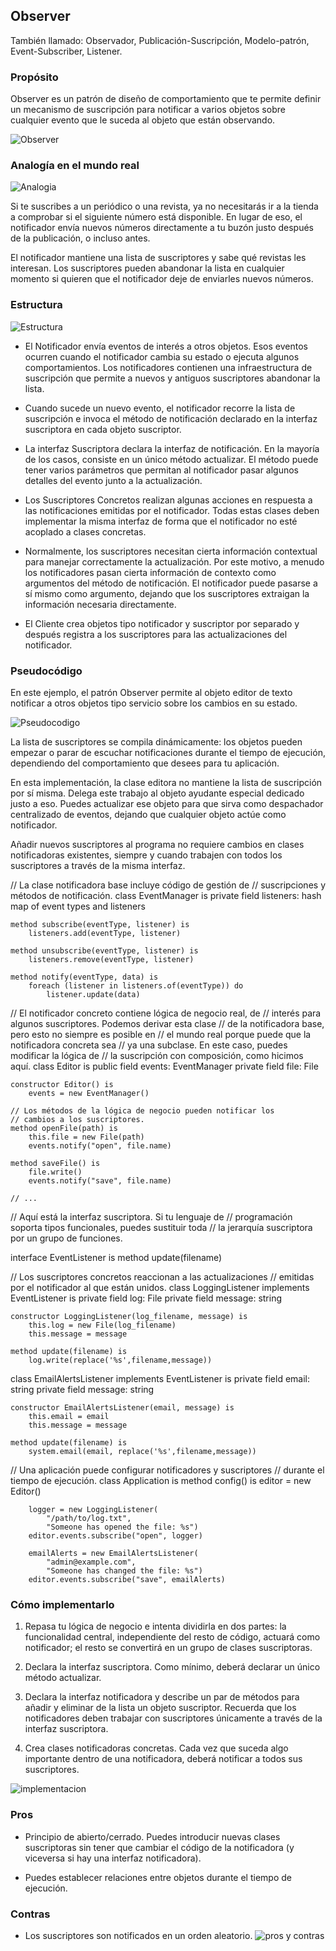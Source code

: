 ## Observer

También llamado: Observador, Publicación-Suscripción, Modelo-patrón, Event-Subscriber, Listener.

### Propósito
Observer es un patrón de diseño de comportamiento que te permite definir un mecanismo de suscripción para notificar a varios objetos sobre cualquier evento que le suceda al objeto que están observando.

![Observer](https://www.hollywoodreporter.com/wp-content/uploads/2015/10/tvwriter.jpg?w=1500)

### Analogía en el mundo real

![Analogia](https://refactoring.guru/images/patterns/content/observer/observer-comic-2-es.png?id=27c5c4513d9c52b4198ef61d32b4e201)

Si te suscribes a un periódico o una revista, ya no necesitarás ir a la tienda a comprobar si el siguiente número está disponible. En lugar de eso, el notificador envía nuevos números directamente a tu buzón justo después de la publicación, o incluso antes.

El notificador mantiene una lista de suscriptores y sabe qué revistas les interesan. Los suscriptores pueden abandonar la lista en cualquier momento si quieren que el notificador deje de enviarles nuevos números.

###  Estructura

![Estructura](https://refactoring.guru/images/patterns/diagrams/observer/structure-indexed.png?id=2ca2c123503ede860740af2a22bc4b4d)

- El Notificador envía eventos de interés a otros objetos. Esos eventos ocurren cuando el notificador cambia su estado o ejecuta algunos comportamientos. Los notificadores contienen una infraestructura de suscripción que permite a nuevos y antiguos suscriptores abandonar la lista.

- Cuando sucede un nuevo evento, el notificador recorre la lista de suscripción e invoca el método de notificación declarado en la interfaz suscriptora en cada objeto suscriptor.

- La interfaz Suscriptora declara la interfaz de notificación. En la mayoría de los casos, consiste en un único método actualizar. El método puede tener varios parámetros que permitan al notificador pasar algunos detalles del evento junto a la actualización.

- Los Suscriptores Concretos realizan algunas acciones en respuesta a las notificaciones emitidas por el notificador. Todas estas clases deben implementar la misma interfaz de forma que el notificador no esté acoplado a clases concretas.

- Normalmente, los suscriptores necesitan cierta información contextual para manejar correctamente la actualización. Por este motivo, a menudo los notificadores pasan cierta información de contexto como argumentos del método de notificación. El notificador puede pasarse a sí mismo como argumento, dejando que los suscriptores extraigan la información necesaria directamente.

- El Cliente crea objetos tipo notificador y suscriptor por separado y después registra a los suscriptores para las actualizaciones del notificador.

### Pseudocódigo
En este ejemplo, el patrón Observer permite al objeto editor de texto notificar a otros objetos tipo servicio sobre los cambios en su estado.

![Pseudocodigo](https://refactoring.guru/images/patterns/diagrams/observer/example.png?id=6d0603ab5a00e4463b81d9639cd746a2)

La lista de suscriptores se compila dinámicamente: los objetos pueden empezar o parar de escuchar notificaciones durante el tiempo de ejecución, dependiendo del comportamiento que desees para tu aplicación.

En esta implementación, la clase editora no mantiene la lista de suscripción por sí misma. Delega este trabajo al objeto ayudante especial dedicado justo a eso. Puedes actualizar ese objeto para que sirva como despachador centralizado de eventos, dejando que cualquier objeto actúe como notificador.

Añadir nuevos suscriptores al programa no requiere cambios en clases notificadoras existentes, siempre y cuando trabajen con todos los suscriptores a través de la misma interfaz.

// La clase notificadora base incluye código de gestión de
// suscripciones y métodos de notificación.
class EventManager is
    private field listeners: hash map of event types and listeners

    method subscribe(eventType, listener) is
        listeners.add(eventType, listener)

    method unsubscribe(eventType, listener) is
        listeners.remove(eventType, listener)

    method notify(eventType, data) is
        foreach (listener in listeners.of(eventType)) do
            listener.update(data)

// El notificador concreto contiene lógica de negocio real, de
// interés para algunos suscriptores. Podemos derivar esta clase
// de la notificadora base, pero esto no siempre es posible en
// el mundo real porque puede que la notificadora concreta sea
// ya una subclase. En este caso, puedes modificar la lógica de
// la suscripción con composición, como hicimos aquí.
class Editor is
    public field events: EventManager
    private field file: File

    constructor Editor() is
        events = new EventManager()

    // Los métodos de la lógica de negocio pueden notificar los
    // cambios a los suscriptores.
    method openFile(path) is
        this.file = new File(path)
        events.notify("open", file.name)

    method saveFile() is
        file.write()
        events.notify("save", file.name)

    // ...


// Aquí está la interfaz suscriptora. Si tu lenguaje de
// programación soporta tipos funcionales, puedes sustituir toda
// la jerarquía suscriptora por un grupo de funciones.


interface EventListener is
    method update(filename)

// Los suscriptores concretos reaccionan a las actualizaciones
// emitidas por el notificador al que están unidos.
class LoggingListener implements EventListener is
    private field log: File
    private field message: string

    constructor LoggingListener(log_filename, message) is
        this.log = new File(log_filename)
        this.message = message

    method update(filename) is
        log.write(replace('%s',filename,message))

class EmailAlertsListener implements EventListener is
    private field email: string
    private field message: string

    constructor EmailAlertsListener(email, message) is
        this.email = email
        this.message = message

    method update(filename) is
        system.email(email, replace('%s',filename,message))


// Una  aplicación puede configurar notificadores y suscriptores
// durante el tiempo de ejecución.
class Application is
    method config() is
        editor = new Editor()

        logger = new LoggingListener(
            "/path/to/log.txt",
            "Someone has opened the file: %s")
        editor.events.subscribe("open", logger)

        emailAlerts = new EmailAlertsListener(
            "admin@example.com",
            "Someone has changed the file: %s")
        editor.events.subscribe("save", emailAlerts)

### Cómo implementarlo
1. Repasa tu lógica de negocio e intenta dividirla en dos partes: la funcionalidad central, independiente del resto de código, actuará como notificador; el resto se convertirá en un grupo de clases suscriptoras.

2. Declara la interfaz suscriptora. Como mínimo, deberá declarar un único método actualizar.

3. Declara la interfaz notificadora y describe un par de métodos para añadir y eliminar de la lista un objeto suscriptor. Recuerda que los notificadores deben trabajar con suscriptores únicamente a través de la interfaz suscriptora.

4. Crea clases notificadoras concretas. Cada vez que suceda algo importante dentro de una notificadora, deberá notificar a todos sus suscriptores.

![implementacion](https://th.bing.com/th/id/R.cf6415b099a82395399c3c8b57aa1940?rik=rGU9Bs47BwSNlg&pid=ImgRaw&r=0)

### Pros 
- Principio de abierto/cerrado. Puedes introducir nuevas clases suscriptoras sin tener que cambiar el código de la notificadora (y viceversa si hay una interfaz notificadora).

- Puedes establecer relaciones entre objetos durante el tiempo de ejecución.

 ### Contras
- Los suscriptores son notificados en un orden aleatorio.
![pros y contras](https://th.bing.com/th/id/R.2e07242a2094f7bfff7e7e8578067be7?rik=OFXf6sDZs6lvQQ&pid=ImgRaw&r=0)